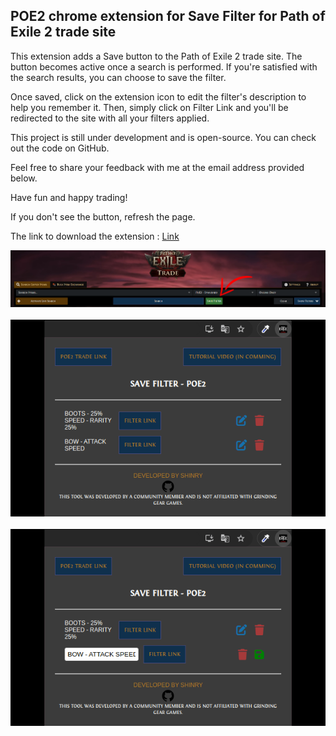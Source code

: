 ## POE2 chrome extension for Save Filter for Path of Exile 2 trade site


This extension adds a Save button to the Path of Exile 2 trade site. The button becomes active once a search is performed. If you're satisfied with the search results, you can choose to save the filter.

Once saved, click on the extension icon to edit the filter's description to help you remember it. Then, simply click on Filter Link and you'll be redirected to the site with all your filters applied.

This project is still under development and is open-source. You can check out the code on GitHub.

Feel free to share your feedback with me at the email address provided below.

Have fun and happy trading!

If you don't see the button, refresh the page.

The link to download the extension : <a href="https://chromewebstore.google.com/detail/poe2-save-trade-filter/nbnbkdemllokmclnniijkediimebjgho?authuser=0&hl=fr">Link</a>

<img src="https://github.com/LorenzoDv/poe2-trade-save-filter/blob/main/assets/img/savefilter1.png"> <br/><br/>
<img src="https://github.com/LorenzoDv/poe2-trade-save-filter/blob/main/assets/img/savefilter2.png"> <br/><br/>
<img src="https://github.com/LorenzoDv/poe2-trade-save-filter/blob/main/assets/img/savefilter3.png"> <br/><br/>